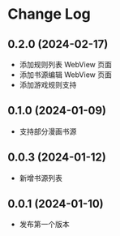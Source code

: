 # Change Log

## 0.2.0 (2024-02-17)

- 添加规则列表 WebView 页面
- 添加书源编辑 WebView 页面
- 添加游戏规则支持

## 0.1.0 (2024-01-09)

- 支持部分漫画书源

## 0.0.3 (2024-01-12)

- 新增书源列表

## 0.0.1 (2024-01-10)

- 发布第一个版本
